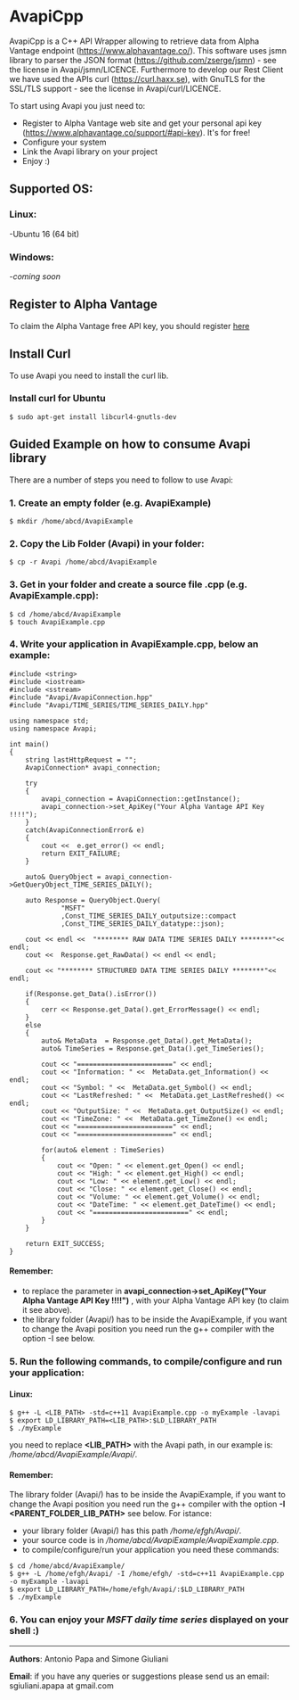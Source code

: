 # AvapiCpp

AvapiCpp is a C++ API Wrapper allowing to retrieve data from Alpha Vantage endpoint (https://www.alphavantage.co/). 
This software uses jsmn library to parser the JSON format (https://github.com/zserge/jsmn) - see the license in Avapi/jsmn/LICENCE. Furthermore to develop our Rest Client we have used the APIs curl (https://curl.haxx.se), with GnuTLS for the SSL/TLS support - see the license in Avapi/curl/LICENCE.

To start using Avapi you just need to:
* Register to Alpha Vantage web site and get your personal api key (https://www.alphavantage.co/support/#api-key). It's for free!
* Configure your system
* Link the Avapi library on your project
* Enjoy :)



## Supported OS:
### Linux:
-Ubuntu 16 (64 bit)

### Windows:
-_coming soon_



## Register to Alpha Vantage
To claim the Alpha Vantage free API key, you should register [here](https://www.alphavantage.co/support/#api-key) 



## Install Curl
To use Avapi you need to install the curl lib.

### Install curl for Ubuntu
```
$ sudo apt-get install libcurl4-gnutls-dev
```



## Guided Example on how to consume Avapi library
There are a number of steps you need to follow to use Avapi:

### 1. Create an empty folder (e.g. AvapiExample)
```
$ mkdir /home/abcd/AvapiExample
```

### 2. Copy the Lib Folder (Avapi) in your folder:
```
$ cp -r Avapi /home/abcd/AvapiExample
```

### 3. Get in your folder and create a source file .cpp (e.g. AvapiExample.cpp): 
```
$ cd /home/abcd/AvapiExample
$ touch AvapiExample.cpp
```

### 4. Write your application in AvapiExample.cpp, below an example:
```
#include <string>
#include <iostream>
#include <sstream>
#include "Avapi/AvapiConnection.hpp"
#include "Avapi/TIME_SERIES/TIME_SERIES_DAILY.hpp"

using namespace std;
using namespace Avapi;

int main()
{
    string lastHttpRequest = "";
    AvapiConnection* avapi_connection;
    
    try
    {
        avapi_connection = AvapiConnection::getInstance();
        avapi_connection->set_ApiKey("Your Alpha Vantage API Key !!!!");
    }
    catch(AvapiConnectionError& e)
    {
        cout <<  e.get_error() << endl;
        return EXIT_FAILURE;
    }
    
    auto& QueryObject = avapi_connection->GetQueryObject_TIME_SERIES_DAILY();

    auto Response = QueryObject.Query(   
             "MSFT"
             ,Const_TIME_SERIES_DAILY_outputsize::compact
             ,Const_TIME_SERIES_DAILY_datatype::json);

    cout << endl <<  "******** RAW DATA TIME SERIES DAILY ********"<< endl;
    cout <<  Response.get_RawData() << endl << endl;

    cout << "******** STRUCTURED DATA TIME SERIES DAILY ********"<< endl;

    if(Response.get_Data().isError())
    {
        cerr << Response.get_Data().get_ErrorMessage() << endl;
    }
    else
    {
        auto& MetaData  = Response.get_Data().get_MetaData();
        auto& TimeSeries = Response.get_Data().get_TimeSeries();

        cout << "========================" << endl;
        cout << "Information: " <<  MetaData.get_Information() << endl;
        cout << "Symbol: " <<  MetaData.get_Symbol() << endl;
        cout << "LastRefreshed: " <<  MetaData.get_LastRefreshed() << endl;
        cout << "OutputSize: " <<  MetaData.get_OutputSize() << endl;
        cout << "TimeZone: " <<  MetaData.get_TimeZone() << endl;
        cout << "========================" << endl;
        cout << "========================" << endl;

        for(auto& element : TimeSeries)
        {
            cout << "Open: " << element.get_Open() << endl;
            cout << "High: " << element.get_High() << endl;
            cout << "Low: " << element.get_Low() << endl;
            cout << "Close: " << element.get_Close() << endl;
            cout << "Volume: " << element.get_Volume() << endl;
            cout << "DateTime: " << element.get_DateTime() << endl;
            cout << "========================" << endl;
        }
    }
    
	return EXIT_SUCCESS;
}
```
#### Remember:
- to replace the parameter in **avapi_connection->set_ApiKey("Your Alpha Vantage API Key !!!!")** , with your Alpha Vantage API key (to claim it see above).
- the library folder (Avapi/) has to be inside the AvapiExample, if you want to change the Avapi position you need run the g++ compiler with the option -I see below.

### 5. Run the following commands, to compile/configure and run your application: 

#### Linux:
```
$ g++ -L <LIB_PATH> -std=c++11 AvapiExample.cpp -o myExample -lavapi
$ export LD_LIBRARY_PATH=<LIB_PATH>:$LD_LIBRARY_PATH
$ ./myExample
```
you need to replace **<LIB_PATH>** with the Avapi path, in our example is: _/home/abcd/AvapiExample/Avapi/_. 

#### Remember:
The library folder (Avapi/) has to be inside the AvapiExample, if you want to change the Avapi position you need run the g++ compiler with the option **-I <PARENT_FOLDER_LIB_PATH>** see below. For istance:
- your library folder (Avapi/) has this path _/home/efgh/Avapi/_. 
- your source code is in  _/home/abcd/AvapiExample/AvapiExample.cpp_.
- to compile/configure/run your application you need these commands:
```
$ cd /home/abcd/AvapiExample/
$ g++ -L /home/efgh/Avapi/ -I /home/efgh/ -std=c++11 AvapiExample.cpp -o myExample -lavapi
$ export LD_LIBRARY_PATH=/home/efgh/Avapi/:$LD_LIBRARY_PATH
$ ./myExample
```

### 6. You can enjoy your _MSFT daily time series_ displayed on your shell :)

***

**Authors**: Antonio Papa and Simone Giuliani

**Email**: if you have any queries or suggestions please send us an email: sgiuliani.apapa at gmail.com
